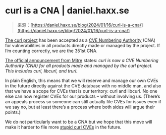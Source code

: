 <!--yml
category: 未分类
date: 2024-05-27 14:56:33
-->

# curl is a CNA | daniel.haxx.se

> 来源：[https://daniel.haxx.se/blog/2024/01/16/curl-is-a-cna/](https://daniel.haxx.se/blog/2024/01/16/curl-is-a-cna/)

[The curl project](https://curl.se/) has been accepted as a [CVE Numbering Authority](https://www.cve.org/ProgramOrganization/CNAs) (CNA) for vulnerabilities in all products directly made or managed by the project. If I’m counting correctly, we are the 351st CNA.

[The official announcement from Mitre](https://www.cve.org/Media/News/item/news/2024/01/16/curl-Added-as-CNA) states: *curl is now a CVE Numbering Authority (CNA) for all products made and managed by the curl project. This includes curl, libcurl, and trurl.*

In plain English, this means that we will reserve and manage our own CVEs in the future directly against the CVE database with no middle man, and also that we have a scope for CVEs that is our territory: curl and libcurl. No one else can now register CVEs for our products – without involving us. (There’s an appeals process so someone can still actually file CVEs for issues even if we say no, but at least there’s a process where both sides will argue their points.)

We do not particularly want to be a CNA but we hope that this move will make it harder to file more [stupid curl CVEs](https://daniel.haxx.se/blog/2023/08/26/cve-2020-19909-is-everything-that-is-wrong-with-cves/) in the future.